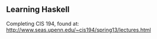 ## Learning Haskell

Completing CIS 194, found at: http://www.seas.upenn.edu/~cis194/spring13/lectures.html